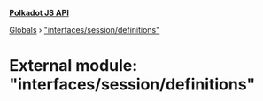 **[Polkadot JS API](../README.md)**

[Globals](../globals.md) › [&quot;interfaces/session/definitions&quot;](_interfaces_session_definitions_.md)

# External module: "interfaces/session/definitions"

